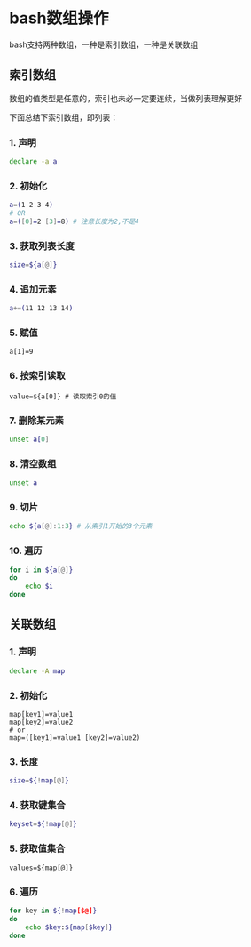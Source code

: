 # bash数组操作

bash支持两种数组，一种是索引数组，一种是关联数组

## 索引数组

数组的值类型是任意的，索引也未必一定要连续，当做列表理解更好

下面总结下索引数组，即列表：

### 1. 声明

```bash
declare -a a
```
### 2. 初始化

```bash
a=(1 2 3 4)
# OR
a=([0]=2 [3]=8) # 注意长度为2,不是4
```
### 3. 获取列表长度

```bash
size=${a[@]}
```
### 4. 追加元素
```bash
a+=(11 12 13 14)
```
### 5. 赋值
```
a[1]=9
```
### 6. 按索引读取
```
value=${a[0]} # 读取索引0的值
```
### 7. 删除某元素
```bash
unset a[0]
```
### 8. 清空数组
```bash
unset a
```
### 9. 切片
```bash
echo ${a[@]:1:3} # 从索引1开始的3个元素
```
### 10. 遍历
```bash
for i in ${a[@]}
do
	echo $i
done
```
## 关联数组

### 1. 声明
```bash
declare -A map
```
### 2. 初始化
```
map[key1]=value1
map[key2]=value2
# or
map=([key1]=value1 [key2]=value2)
```
### 3. 长度
```bash
size=${!map[@]}
```
### 4. 获取键集合
```bash
keyset=${!map[@]}
```
### 5. 获取值集合
```
values=${map[@]}
```
### 6. 遍历
```bash
for key in ${!map[$@]}
do
	echo $key:${map[$key]}
done
